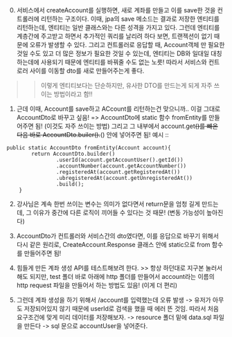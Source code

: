 0. 서비스에서 createAccount를 실행하면, 새로 계좌를 만들고 이를 save한 것을 컨트롤러에 리턴하는 구조이다.
   이때, jpa의 save 메소드는 결과로 저장한 엔티티를 리턴하는데, 엔티티는 일반 클래스와는 다른 성격을 가지고 있다.
   그런데 엔티티를 계층간에 주고받고 하면서 추가적인 쿼리를 날리려 하다 보면, 트랜젝션이 없기 때문에 오류가 발생할 수 있다.
   그리고 컨트롤러로 응답할 때, Account객체 만 필요한 것일 수도 있고 더 많은 정보가 필요한 것일 수 있는데,
   엔티티는 DB와 일대일 대칭하는데에 사용되기 때문에 엔티티를 바꿔줄 수도 없는 노릇!
   따라서 서비스와 컨트로러 사이를 이동할 dto를 새로 만들어주는게 좋다.
>> 이렇게 엔티티보다는 단순하지만, 유사한 DTO를 만드는게 되게 자주 쓰이는 방법이라고 함!!

1. 근데 이때, Account를 save하고 ACcount를 리턴하는건 맞으니까.. 이걸 그대로 AccountDto로 바꾸고 싶음!
   => AccountDto에 static 함수 fromEntity를 만들어주면 됨! (이것도 자주 쓰이는 방법)
   그리고 그 내부에서 account.get~~()를 뺴온 다음 바로 AccountDto.builer().~~() 안에 넣어주면 됨!
   예시 ::
```
public static AccountDto fromEntity(Account account){
        return AccountDto.builder()
                .userId(account.getAccountUser().getId())
                .accountNumber(account.getAccountNumber())
                .registeredAt(account.getRegisteredAt())
                .ubregisteredAt(account.getUnregisteredAt())
                .build();
    }
```

2. 강사님은 계속 한번 쓰이는 변수는 의미가 없다면서 return문을 엄청 길게 만드는데, 그 이유가 중간에 다른 로직이 끼어들 수 있다는 것 때문! (변동 가능성이 높아진다)

3. AccountDto가 컨트롤러와 서비스간의 dto였다면, 이를 응답으로 바꾸기 위해서 다시 같은 원리로,
   CreateAccount.Response 클래스 안에 static으로 from 함수를 만들어주면 됨!

4. 힘들게 만든 계좌 생성 API를 테스트해보려 한다. >> 항상 하던대로 지구본 눌러서 해도 되지만,
   test 폴더 바로 아래에 http 폴더를 만들어서 account라는 이름의 http request 파일을 만들어서 하는 방법도 있음! (이게 더 편리)

5. 그런데 계좌 생성을 하기 위해서 /account를 입력했는데 오류 발생 -> 유저가 아무도 저장되어있지 않기 때문에 userId로 검색을 했을 때 에러 뜬 것임. 따라서 처음 요구조건에 맞게 미리 데이터를 저장해보자. -> resource 폴더 밑에 data.sql 파일을 만든다 -> sql 문으로 accountUser을 넣어준다.



